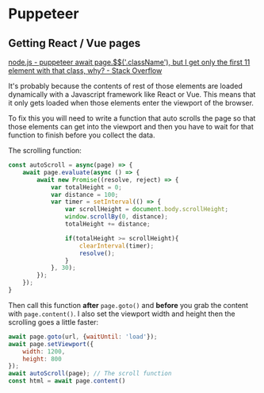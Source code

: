 # Puppeteer

## Getting React / Vue pages

[node.js - puppeteer await page.$$('.className'), but I get only the first 11 element with that class, why? - Stack Overflow](https://stackoverflow.com/questions/61176809/puppeteer-await-page-classname-but-i-get-only-the-first-11-element-with)

It's probably because the contents of rest of those elements are loaded dynamically with a Javascript framework like React or Vue. This means that it only gets loaded when those elements enter the viewport of the browser.

To fix this you will need to write a function that auto scrolls the page so that those elements can get into the viewport and then you have to wait for that function to finish before you collect the data.

The scrolling function:

```javascript
const autoScroll = async(page) => {
    await page.evaluate(async () => {
        await new Promise((resolve, reject) => {
            var totalHeight = 0;
            var distance = 100;
            var timer = setInterval(() => {
                var scrollHeight = document.body.scrollHeight;
                window.scrollBy(0, distance);
                totalHeight += distance;

                if(totalHeight >= scrollHeight){
                    clearInterval(timer);
                    resolve();
                }
            }, 30);
        });
    });
}
```

Then call this function **after** `page.goto()` and **before** you grab the content with `page.content()`. I also set the viewport width and height then the scrolling goes a little faster:

```javascript
await page.goto(url, {waitUntil: 'load'});
await page.setViewport({
    width: 1200,
    height: 800
});
await autoScroll(page); // The scroll function
const html = await page.content()
```
